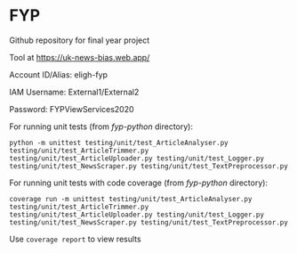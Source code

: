 # FYP
Github repository for final year project

Tool at https://uk-news-bias.web.app/

Account ID/Alias: eligh-fyp

IAM Username: External1/External2

Password: FYPViewServices2020

For running unit tests (from *fyp-python* directory):

`python -m unittest testing/unit/test_ArticleAnalyser.py testing/unit/test_ArticleTrimmer.py testing/unit/test_ArticleUploader.py testing/unit/test_Logger.py testing/unit/test_NewsScraper.py testing/unit/test_TextPreprocessor.py`

For running unit tests with code coverage (from *fyp-python* directory):

`coverage run -m unittest testing/unit/test_ArticleAnalyser.py testing/unit/test_ArticleTrimmer.py testing/unit/test_ArticleUploader.py testing/unit/test_Logger.py testing/unit/test_NewsScraper.py testing/unit/test_TextPreprocessor.py`

Use `coverage report` to view results
